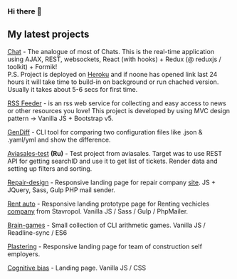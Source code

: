 ### Hi there 👋 

## My latest projects

[Chat](https://github.com/boldurean/Chat) - The analogue of most of Chats. This is the real-time application using AJAX, REST, websockets, React (with hooks) + Redux (@ reduxjs / toolkit) + Formik!  
P.S. Project is deployed on [Heroku](https://boldurean-chat.herokuapp.com/) and if noone has opened link last 24 hours it will take time to build-in on background or run chached version. Usually it takes about 5-6 secs for first time. 

[RSS Feeder](https://github.com/boldurean/RSS-Reader) - is an rss web service for collecting and easy access to news or other resources you love! This project is developed by using MVC design pattern -> Vanilla JS + Bootstrap v5.

[GenDiff](https://github.com/boldurean/gendiff) - CLI tool for comparing two configuration files like .json & .yaml/yml and show the difference.

[Aviasales-test](https://github.com/boldurean/aviasales-test) **(Ru)** - Test project from aviasales. Target was to use REST API for getting searchID and use it to get list of tickets. Render data and setting up filters and sorting.

[Repair-design](https://github.com/boldurean/repair-design) - Responsive landing page for repair company [site](https://repair-design-gamma.vercel.app). JS + JQuery, Sass, Gulp PHP mail sender.

[Rent auto](https://github.com/boldurean/rent-auto) - Responsive landing prototype page for Renting vechicles [company](https://rent-auto.vercel.app) from Stavropol. Vanilla JS / Sass / Gulp / PhpMailer.

[Brain-games](https://github.com/boldurean/brain-games) - Small collection of CLI arithmetic games. Vanilla JS / Readline-sync / ES6

[Plastering](https://github.com/boldurean/plastering) - Responsive landing page for team of construction self employers. 

[Cognitive bias](https://github.com/boldurean/cognitive-bias) - Landing page. Vanilla JS / CSS
